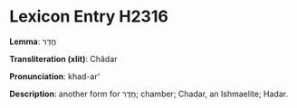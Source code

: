 # Lexicon Entry H2316

**Lemma**: חֲדַר

**Transliteration (xlit)**: Chădar

**Pronunciation**: khad-ar'

**Description**:
another form for חֶדֶר; chamber; Chadar, an Ishmaelite; Hadar.
